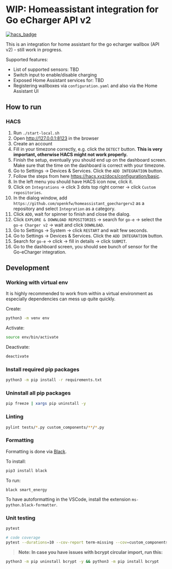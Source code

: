 # WIP: Homeassistant integration for Go eCharger API v2

[![hacs_badge](https://img.shields.io/badge/HACS-Custom-41BDF5.svg)](https://github.com/hacs/integration)

This is an integration for home assistant for the go echarger wallbox (API v2) - still work in progress.

Supported features:

- List of supported sensors: TBD
- Switch input to enable/disable charging
- Exposed Home Assistant services for: TBD
- Registering wallboxes via `configuration.yaml` and also via the Home Assistant UI

## How to run

### HACS

1. Run `./start-local.sh`
2. Open <http://127.0.0.1:8123> in the browser
3. Create an account
4. Fill in your timezone correctly, e.g. click the `DETECT` button. __This is very important, otherwise HACS might not work properly.__
5. Finish the setup, eventually you should end up on the dashboard screen. Make sure that the time on the dashboard is correct with your timezone.
6. Go to Settings -> Devices & Services. Click the `ADD INTEGRATION` button.
7. Follow the steps from here <https://hacs.xyz/docs/configuration/basic>.
8. In the left menu you should have HACS icon now, click it.
9. Click on `Integrations` -> click 3 dots top right corner -> click `Custom repositories`.
10. In the dialog window, add `https://github.com/openkfw/homeassistant_goechargerv2` as a repository and select `Integration` as a category.
11. Click `ADD`, wait for spinner to finish and close the dialog.
12. Click `EXPLORE & DOWNLOAD REPOSITORIES` -> search for `go-e` -> select the `go-e Charger v2` -> wait and click `DOWNLOAD`.
13. Go to Settings -> System -> click `RESTART` and wait few seconds.
14. Go to Settings -> Devices & Services. Click the `ADD INTEGRATION` button.
15. Search for `go-e` -> click -> fill in details -> click `SUBMIT`.
16. Go to the dashboard screen, you should see bunch of sensor for the Go-eCharger integration.

## Development

### Working with virtual env

It is highly recommended to work from within a virtual environment as especially dependencies can mess up quite quickly.

Create:

```bash
python3 -m venv env
```

Activate:

```bash
source env/bin/activate
```

Deactivate:

```bash
deactivate
```

### Install required pip packages

```bash
python3 -m pip install -r requirements.txt
```

### Uninstall all pip packages

```bash
pip freeze | xargs pip uninstall -y
```

### Linting

```bash
pylint tests/*.py custom_components/**/*.py
```

### Formatting

Formatting is done via [Black](https://black.readthedocs.io/en/stable/getting_started.html).

To install:

```bash
pip3 install black
```

To run:

```
black smart_energy
```

To have autoformatting in the VSCode, install the extension `ms-python.black-formatter`.

### Unit testing

```bash
pytest

# code coverage
pytest --durations=10 --cov-report term-missing --cov=custom_components.go_echarger tests
```

> __Note: In case you have issues with bcrypt circular import, run this:__

```bash
python3 -m pip uninstall bcrypt -y && python3 -m pip install bcrypt
```

